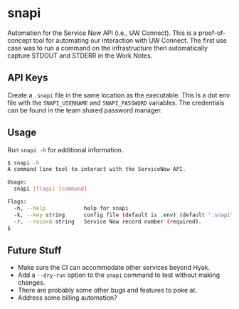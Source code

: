 # snapi

Automation for the Service Now API (i.e., UW Connect). This is a proof-of-concept tool for automating our interaction with UW Connect. The first use case was to run a command on the infrastructure then automatically capture STDOUT and STDERR in the Work Notes.

## API Keys

Create a `.snapi` file in the same location as the executable. This is a dot env file with the `SNAPI_USERNAME` and `SNAPI_PASSWORD` variables. The credentials can be found in the team shared password manager.

## Usage

Run `snapi -h` for additional information.

```bash
$ snapi -h
A command line tool to interact with the ServiceNow API.

Usage:
  snapi [flags] [command]

Flags:
  -h, --help            help for snapi
  -k, --key string      config file (default is .env) (default ".snapi")
  -r, --record string   Service Now record number (required).
$ 
```

## Future Stuff

* Make sure the CI can accommodate other services beyond Hyak.
* Add a `--dry-run` option to the `snapi` command to test without making changes.
* There are probably some other bugs and features to poke at.
* Address some billing automation?
